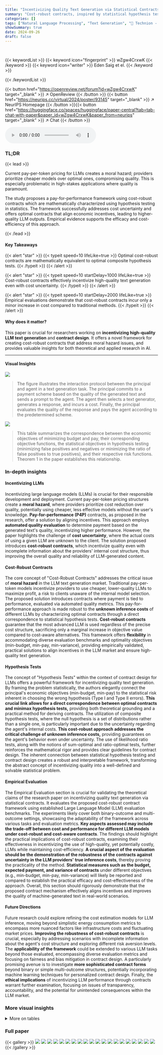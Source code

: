 ```yaml
---
title: "Incentivizing Quality Text Generation via Statistical Contracts"
summary: "Cost-robust contracts, inspired by statistical hypothesis tests, incentivize quality in LLM text generation, overcoming the moral hazard of pay-per-token models."
categories: []
tags: ["Natural Language Processing", "Text Generation", "🏢 Technion - Israel Institute of Technology",]
showSummary: true
date: 2024-09-26
draft: false
---
```


<br>

{{< keywordList >}}
{{< keyword icon="fingerprint" >}} wZgw4CrxwK {{< /keyword >}}
{{< keyword icon="writer" >}} Eden Saig et el. {{< /keyword >}}
 
{{< /keywordList >}}

{{< button href="https://openreview.net/forum?id=wZgw4CrxwK" target="_blank" >}}
↗ OpenReview
{{< /button >}}
{{< button href="https://neurips.cc/virtual/2024/poster/93145" target="_blank" >}}
↗ NeurIPS Homepage
{{< /button >}}{{< button href="https://huggingface.co/spaces/huggingface/paper-central?tab=tab-chat-with-paper&paper_id=wZgw4CrxwK&paper_from=neurips" target="_blank" >}}
↗ Chat
{{< /button >}}



<audio controls>
    <source src="https://ai-paper-reviewer.com/wZgw4CrxwK/podcast.wav" type="audio/wav">
    Your browser does not support the audio element.
</audio>


### TL;DR


{{< lead >}}

Current pay-per-token pricing for LLMs creates a moral hazard; providers prioritize cheaper models over optimal ones, compromising quality. This is especially problematic in high-stakes applications where quality is paramount. 

The study proposes a pay-for-performance framework using cost-robust contracts which are mathematically characterized using hypothesis testing in statistics.  The framework successfully addresses cost uncertainty and offers optimal contracts that align economic incentives, leading to higher-quality LLM outputs.  Empirical evidence supports the efficacy and cost-efficiency of this approach.

{{< /lead >}}


#### Key Takeaways

{{< alert "star" >}}
{{< typeit speed=10 lifeLike=true >}} Optimal cost-robust contracts are mathematically equivalent to optimal composite hypothesis tests. {{< /typeit >}}
{{< /alert >}}

{{< alert "star" >}}
{{< typeit speed=10 startDelay=1000 lifeLike=true >}} Cost-robust contracts effectively incentivize high-quality text generation even with cost uncertainty. {{< /typeit >}}
{{< /alert >}}

{{< alert "star" >}}
{{< typeit speed=10 startDelay=2000 lifeLike=true >}} Empirical evaluations demonstrate that cost-robust contracts incur only a minor increase in cost compared to traditional methods. {{< /typeit >}}
{{< /alert >}}

#### Why does it matter?
This paper is crucial for researchers working on **incentivizing high-quality LLM text generation** and **contract design**. It offers a novel framework for creating cost-robust contracts that address moral hazard issues, and provides valuable insights for both theoretical and applied research in AI.

------
#### Visual Insights



![](https://ai-paper-reviewer.com/wZgw4CrxwK/figures_2_1.jpg)

> The figure illustrates the interaction protocol between the principal and agent in a text generation task. The principal commits to a payment scheme based on the quality of the generated text and sends a prompt to the agent. The agent then selects a text generator, generates a response, and incurs a cost. Finally, the principal evaluates the quality of the response and pays the agent according to the predetermined scheme.





![](https://ai-paper-reviewer.com/wZgw4CrxwK/tables_5_1.jpg)

> This table summarizes the correspondence between the economic objectives of minimizing budget and pay, their corresponding objective functions, the statistical objectives in hypothesis testing (minimizing false positives and negatives or minimizing the ratio of false positives to true positives), and their respective risk functions.  Theorem 1 in the paper establishes this relationship.





### In-depth insights


#### Incentivizing LLMs
Incentivizing large language models (LLMs) is crucial for their responsible development and deployment.  Current pay-per-token pricing structures create a **moral hazard**, where providers prioritize cost reduction over quality, potentially using cheaper, less effective models without the user's knowledge.  **Pay-for-performance (P4P)** contracts, as proposed in the research, offer a solution by aligning incentives. This approach employs **automated quality evaluation** to determine payment based on the generated text's quality, incentivizing higher performance.  However, the paper highlights the challenge of **cost uncertainty**, where the actual costs of using a given LLM are unknown to the client. The solution proposed introduces **cost-robust contracts**, which incentivize quality even with incomplete information about the providers' internal cost structure, thus improving the overall quality and reliability of LLM-generated content.

#### Cost-Robust Contracts
The core concept of "Cost-Robust Contracts" addresses the critical issue of **moral hazard** in the LLM text generation market.  Traditional pay-per-token models incentivize providers to use cheaper, lower-quality LLMs to maximize profit, a risk to clients unaware of the internal model selection.  The proposed solution introduces contracts where payment is tied to performance, evaluated via automated quality metrics. This pay-for-performance approach is made robust to the **unknown inference costs** of different LLMs by characterizing optimal contracts through a direct correspondence to statistical hypothesis tests.  **Cost-robust contracts** guarantee that the most advanced LLM is used regardless of the precise cost structure, sacrificing only a marginal increase in objective value compared to cost-aware alternatives.  This framework offers **flexibility** in accommodating diverse evaluation benchmarks and optimality objectives (min-budget, min-pay, min-variance), providing empirically validated, practical solutions to align incentives in the LLM market and ensure high-quality text generation.

#### Hypothesis Tests
The concept of "Hypothesis Tests" within the context of contract design for LLMs offers a powerful framework for incentivizing quality text generation.  By framing the problem statistically, the authors elegantly connect the principal's economic objectives (min-budget, min-pay) to the statistical risk inherent in choosing the wrong hypothesis (Type I and Type II errors). **This crucial link allows for a direct correspondence between optimal contracts and minimax hypothesis tests,** providing both theoretical grounding and a practical method for deriving contracts.  The utilization of composite hypothesis tests, where the null hypothesis is a set of distributions rather than a single one, is particularly important due to the uncertainty regarding the agent's internal costs. **This cost-robust approach addresses the critical challenge of unknown inference costs,** providing guarantees on the agent's behavior even under uncertainty.  The use of likelihood ratio tests, along with the notions of sum-optimal and ratio-optimal tests, further reinforces the mathematical rigor and provides clear guidelines for contract design. The inherent connection between statistical hypothesis testing and contract design creates a robust and interpretable framework, transforming the abstract concept of incentivizing quality into a well-defined and solvable statistical problem.

#### Empirical Evaluation
The Empirical Evaluation section is crucial for validating the theoretical claims of the research paper on incentivizing quality text generation via statistical contracts.  It evaluates the proposed cost-robust contract framework using established Large Language Model (LLM) evaluation benchmarks. The experiments likely cover both binary-outcome and multi-outcome settings, showcasing the adaptability of the framework across various tasks and evaluation metrics. **Key aspects assessed may include the trade-off between cost and performance for different LLM models under cost-robust and cost-aware contracts**.  The findings should highlight the practical implications of cost-robust contracts, examining their effectiveness in incentivizing the use of high-quality, yet potentially costly, LLMs while maintaining cost-efficiency. **A crucial aspect of the evaluation should be the demonstration of the robustness of the contracts against uncertainty in the LLM providers' true inference costs**, thereby proving the practicality of the method.  **Statistical measures such as the budget, expected payment, and variance of contracts** under different objectives (e.g., min-budget, min-pay, min-variance) will likely be reported and compared to establish the practical efficacy and cost-effectiveness of the approach. Overall, this section should rigorously demonstrate that the proposed contract mechanism effectively aligns incentives and improves the quality of machine-generated text in real-world scenarios.

#### Future Directions
Future research could explore refining the cost estimation models for LLM inference, moving beyond simplistic energy consumption metrics to encompass more nuanced factors like infrastructure costs and fluctuating market prices.  **Improving the robustness of cost-robust contracts** is crucial, especially by addressing scenarios with incomplete information about the agent's cost structure and exploring different risk aversion levels.  The **applicability of the framework** could be extended to various LLM tasks beyond those evaluated, encompassing diverse evaluation metrics and focusing on fairness and bias mitigation in contract design.  A particularly promising avenue is to investigate **more sophisticated contract forms** beyond binary or simple multi-outcome structures, potentially incorporating machine learning techniques for personalized contract design.  Finally, the **ethical implications** of incentivizing LLM performance through contracts warrant further examination, focusing on issues of transparency, accountability, and the potential for unintended consequences within the LLM market.


### More visual insights




<details>
<summary>More on tables
</summary>


![](https://ai-paper-reviewer.com/wZgw4CrxwK/tables_8_1.jpg)
> This table compares the performance of cost-aware and cost-robust monotone contracts for the MT-bench dataset, in terms of expected payment, budget, and standard deviation.  It shows the cost (increase in objective values) of ensuring cost robustness for each optimization objective. The cost is expressed both as an absolute value and a percentage increase compared to the cost-aware contract.

![](https://ai-paper-reviewer.com/wZgw4CrxwK/tables_22_1.jpg)
> This table presents the estimated costs of using different sized language models from the Llama2 and CodeLlama families.  The costs are expressed in dollars per million tokens and are calculated based on energy consumption data from the Hugging Face LLM Performance Leaderboard, using a conservative cost estimate of $0.105 per kWh.  The table shows that costs increase with model size, as expected.

![](https://ai-paper-reviewer.com/wZgw4CrxwK/tables_23_1.jpg)
> This table shows the average output length (verbosity) for three different sizes of Llama-2 chat models (7B, 13B, and 70B parameters).  The authors note that since the values are similar, they simplified their cost calculations by assuming that model size does not significantly impact the response length.

![](https://ai-paper-reviewer.com/wZgw4CrxwK/tables_23_2.jpg)
> This table presents a comparison of cost-aware and cost-robust contracts in a non-monotone setting, focusing on three optimization objectives: minimizing expected payment, minimizing maximum payment, and minimizing variance.  For each objective, it shows the expected payment (E[t]), maximum payment (maxtj), and standard deviation (stdev(t)) for both cost-aware and cost-robust contracts. The percentage increase in each metric for the cost-robust contract compared to the cost-aware contract is also provided, illustrating the trade-off between robustness and optimality.

![](https://ai-paper-reviewer.com/wZgw4CrxwK/tables_23_3.jpg)
> This table compares the performance of cost-aware and cost-robust contracts for three different optimization objectives (min-pay, min-budget, and min-variance) when monotonicity constraints are not imposed. It shows that cost-robust contracts offer only a small increase in the objective values compared to the cost-aware contracts.

</details>




### Full paper

{{< gallery >}}
<img src="https://ai-paper-reviewer.com/wZgw4CrxwK/1.png" class="grid-w50 md:grid-w33 xl:grid-w25" />
<img src="https://ai-paper-reviewer.com/wZgw4CrxwK/2.png" class="grid-w50 md:grid-w33 xl:grid-w25" />
<img src="https://ai-paper-reviewer.com/wZgw4CrxwK/3.png" class="grid-w50 md:grid-w33 xl:grid-w25" />
<img src="https://ai-paper-reviewer.com/wZgw4CrxwK/4.png" class="grid-w50 md:grid-w33 xl:grid-w25" />
<img src="https://ai-paper-reviewer.com/wZgw4CrxwK/5.png" class="grid-w50 md:grid-w33 xl:grid-w25" />
<img src="https://ai-paper-reviewer.com/wZgw4CrxwK/6.png" class="grid-w50 md:grid-w33 xl:grid-w25" />
<img src="https://ai-paper-reviewer.com/wZgw4CrxwK/7.png" class="grid-w50 md:grid-w33 xl:grid-w25" />
<img src="https://ai-paper-reviewer.com/wZgw4CrxwK/8.png" class="grid-w50 md:grid-w33 xl:grid-w25" />
<img src="https://ai-paper-reviewer.com/wZgw4CrxwK/9.png" class="grid-w50 md:grid-w33 xl:grid-w25" />
<img src="https://ai-paper-reviewer.com/wZgw4CrxwK/10.png" class="grid-w50 md:grid-w33 xl:grid-w25" />
<img src="https://ai-paper-reviewer.com/wZgw4CrxwK/11.png" class="grid-w50 md:grid-w33 xl:grid-w25" />
<img src="https://ai-paper-reviewer.com/wZgw4CrxwK/12.png" class="grid-w50 md:grid-w33 xl:grid-w25" />
<img src="https://ai-paper-reviewer.com/wZgw4CrxwK/13.png" class="grid-w50 md:grid-w33 xl:grid-w25" />
<img src="https://ai-paper-reviewer.com/wZgw4CrxwK/14.png" class="grid-w50 md:grid-w33 xl:grid-w25" />
<img src="https://ai-paper-reviewer.com/wZgw4CrxwK/15.png" class="grid-w50 md:grid-w33 xl:grid-w25" />
<img src="https://ai-paper-reviewer.com/wZgw4CrxwK/16.png" class="grid-w50 md:grid-w33 xl:grid-w25" />
<img src="https://ai-paper-reviewer.com/wZgw4CrxwK/17.png" class="grid-w50 md:grid-w33 xl:grid-w25" />
<img src="https://ai-paper-reviewer.com/wZgw4CrxwK/18.png" class="grid-w50 md:grid-w33 xl:grid-w25" />
<img src="https://ai-paper-reviewer.com/wZgw4CrxwK/19.png" class="grid-w50 md:grid-w33 xl:grid-w25" />
<img src="https://ai-paper-reviewer.com/wZgw4CrxwK/20.png" class="grid-w50 md:grid-w33 xl:grid-w25" />
{{< /gallery >}}